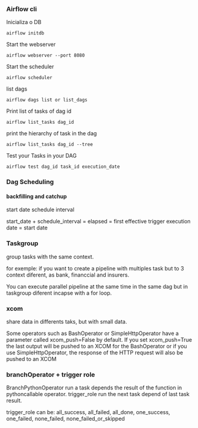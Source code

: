 

### Airflow cli

Inicializa o DB
~~~
airflow initdb
~~~

Start the webserver

```
airflow webserver --port 8080 
```

Start the scheduler

```
airflow scheduler
``` 

list dags

```
airflow dags list or list_dags
```

Print list of tasks of dag id

```
airflow list_tasks dag_id
```

print the hierarchy of task in the dag

```
airflow list_tasks dag_id --tree
```

Test your Tasks in your DAG
```
airflow test dag_id task_id execution_date
```

### Dag Scheduling
#### backfilling and catchup

start date 
schedule interval

start_date + schedule_interval = elapsed = first effective trigger
execution date = start date

### Taskgroup

group tasks with the same context.

for exemple: if you want to create a pipeline with multiples task but to 3 context diferent, as bank, financcial and insurers. 

You can execute parallel pipeline at the same time in the same dag but in taskgroup diferent incapse with a for loop.


### xcom

share data in differents taks, but with small data.

Some operators such as BashOperator or SimpleHttpOperator have a parameter called 
xcom_push=False by default. If you set xcom_push=True the last output will be pushed to an 
XCOM for the BashOperator or if you use SimpleHttpOperator, the response of the HTTP request 
will also be pushed to an XCOM


### branchOperator + trigger role

BranchPythonOperator run a task depends the result of the function in pythoncallable operator.
trigger_role run the next task depend of last task result.

trigger_role can be:
all_success, all_failed, all_done, one_success, one_failed, none_failed, none_failed_or_skipped
